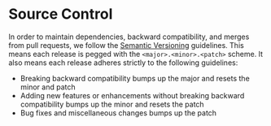 # Source Control

In order to maintain dependencies, backward compatibility, and merges from pull requests, we follow the <a href="http://semver.org" target="_blank">Semantic Versioning</a> guidelines. This means each release is pegged with the `<major>.<minor>.<patch>` scheme. It also means each release adheres strictly to the following guidelines:

* Breaking backward compatibility bumps up the major and resets the minor and patch
* Adding new features or enhancements without breaking backward compatibility bumps up the minor and resets the patch
* Bug fixes and miscellaneous changes bumps up the patch
